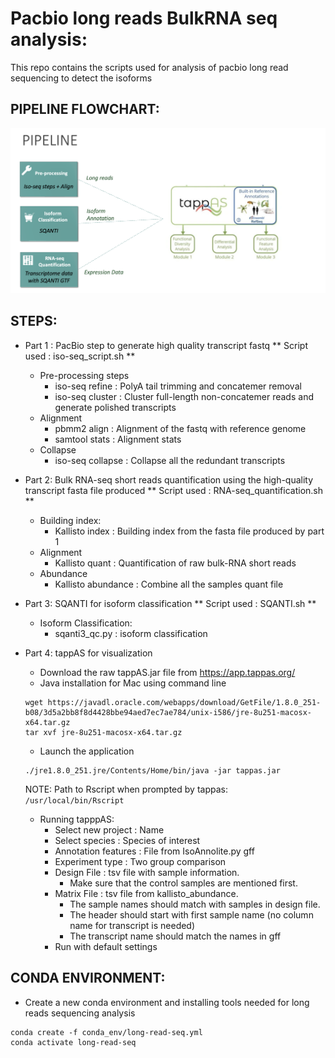 # Pacbio long reads BulkRNA seq analysis:
This repo contains the scripts used for analysis of pacbio long read sequencing to detect the isoforms

## PIPELINE FLOWCHART:
![Alt text](long_reads.png)

## STEPS:
- Part 1 : PacBio step to generate high quality transcript fastq 
** Script used : iso-seq_script.sh **
    - Pre-processing steps
        - iso-seq refine     : PolyA tail trimming and concatemer removal 
        - iso-seq cluster    : Cluster full-length non-concatemer reads and generate polished transcripts
    - Alignment 
        - pbmm2 align        : Alignment of the fastq with reference genome
        - samtool stats      : Alignment stats
    - Collapse
        - iso-seq collapse   : Collapse all the redundant transcripts
    

- Part 2: Bulk RNA-seq short reads quantification using the high-quality transcript fasta file produced
** Script used : RNA-seq_quantification.sh **
    - Building index:
        - Kallisto index     : Building index from the fasta file produced by part 1
    - Alignment
        - Kallisto quant     : Quantification of raw bulk-RNA short reads 
    - Abundance 
        - Kallisto abundance : Combine all the samples quant file

- Part 3: SQANTI for isoform classification
** Script used : SQANTI.sh **
    - Isoform Classification:
        - sqanti3_qc.py : isoform classification

- Part 4: tappAS for visualization
    - Download the raw tappAS.jar file from https://app.tappas.org/
    - Java installation for Mac using command line
   ```
   wget https://javadl.oracle.com/webapps/download/GetFile/1.8.0_251-b08/3d5a2bb8f8d4428bbe94aed7ec7ae784/unix-i586/jre-8u251-macosx-x64.tar.gz
   tar xvf jre-8u251-macosx-x64.tar.gz
   ```

    - Launch the application
    ```
    ./jre1.8.0_251.jre/Contents/Home/bin/java -jar tappas.jar
    ```

    NOTE: Path to Rscript when prompted by tappas:
          ```
          /usr/local/bin/Rscript
          ```
    
    - Running tapppAS:
        - Select new project    : Name
        - Select species        : Species of interest
        - Annotation features   : File from IsoAnnolite.py gff 
        - Experiment type       : Two group comparison
        - Design File           : tsv file with sample information. 
            - Make sure that the control samples are mentioned first.
        - Matrix File           : tsv file from kallisto_abundance. 
            - The sample names should match with samples in design file. 
            - The header should start with first sample name (no column name for transcript is needed)
            - The transcript name should match the names in gff
        - Run with default settings  


## CONDA ENVIRONMENT:
- Create a new conda environment and installing tools needed for long reads sequencing analysis 
```
conda create -f conda_env/long-read-seq.yml
conda activate long-read-seq
```




